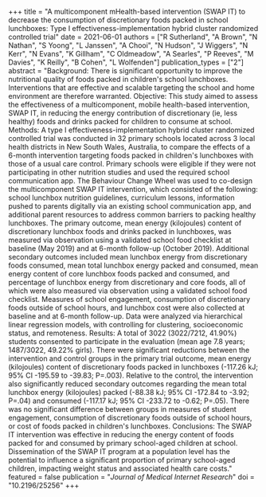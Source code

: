 +++
title = "A multicomponent mHealth-based intervention (SWAP IT) to decrease the consumption of discretionary foods packed in school lunchboxes: Type I effectiveness-implementation hybrid cluster randomized controlled trial"
date = 2021-06-01
authors = ["R Sutherland", "A Brown", "N Nathan", "S Yoong", "L Janssen", "A Chooi", "N Hudson", "J Wiggers", "N Kerr", "N Evans", "K Gillham", "C Oldmeadow", "A Searles", "P Reeves", "M Davies", "K Reilly", "B Cohen", "L Wolfenden"]
publication_types = ["2"]
abstract = "Background: There is significant opportunity to improve the nutritional quality of foods packed in children's school lunchboxes. Interventions that are effective and scalable targeting the school and home environment are therefore warranted. Objective: This study aimed to assess the effectiveness of a multicomponent, mobile health-based intervention, SWAP IT, in reducing the energy contribution of discretionary (ie, less healthy) foods and drinks packed for children to consume at school. Methods: A type I effectiveness-implementation hybrid cluster randomized controlled trial was conducted in 32 primary schools located across 3 local health districts in New South Wales, Australia, to compare the effects of a 6-month intervention targeting foods packed in children's lunchboxes with those of a usual care control. Primary schools were eligible if they were not participating in other nutrition studies and used the required school communication app. The Behaviour Change Wheel was used to co-design the multicomponent SWAP IT intervention, which consisted of the following: school lunchbox nutrition guidelines, curriculum lessons, information pushed to parents digitally via an existing school communication app, and additional parent resources to address common barriers to packing healthy lunchboxes. The primary outcome, mean energy (kilojoules) content of discretionary lunchbox foods and drinks packed in lunchboxes, was measured via observation using a validated school food checklist at baseline (May 2019) and at 6-month follow-up (October 2019). Additional secondary outcomes included mean lunchbox energy from discretionary foods consumed, mean total lunchbox energy packed and consumed, mean energy content of core lunchbox foods packed and consumed, and percentage of lunchbox energy from discretionary and core foods, all of which were also measured via observation using a validated school food checklist. Measures of school engagement, consumption of discretionary foods outside of school hours, and lunchbox cost were also collected at baseline and at 6-month follow-up. Data were analyzed via hierarchical linear regression models, with controlling for clustering, socioeconomic status, and remoteness. Results: A total of 3022 (3022/7212, 41.90%) students consented to participate in the evaluation (mean age 7.8 years; 1487/3022, 49.22% girls). There were significant reductions between the intervention and control groups in the primary trial outcome, mean energy (kilojoules) content of discretionary foods packed in lunchboxes (-117.26 kJ; 95% CI -195.59 to -39.83; P=.003). Relative to the control, the intervention also significantly reduced secondary outcomes regarding the mean total lunchbox energy (kilojoules) packed (-88.38 kJ; 95% CI -172.84 to -3.92; P=.04) and consumed (-117.17 kJ; 95% CI -233.72 to -0.62; P=.05). There was no significant difference between groups in measures of student engagement, consumption of discretionary foods outside of school hours, or cost of foods packed in children's lunchboxes. Conclusions: The SWAP IT intervention was effective in reducing the energy content of foods packed for and consumed by primary school-aged children at school. Dissemination of the SWAP IT program at a population level has the potential to influence a significant proportion of primary school-aged children, impacting weight status and associated health care costs."
featured = false
publication = "*Journal of Medical Internet Research*"
doi = "10.2196/25256"
+++

